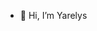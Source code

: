 - 👋 Hi, I’m Yarelys
<!---
ZZ2H/ZZ2H is a ✨ special ✨ repository because its `README.md` (this file) appears on your GitHub profile.
You can click the Preview link to take a look at your changes.
